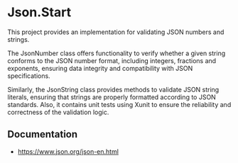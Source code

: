 # Json.Start

  This project provides an implementation for validating JSON numbers and strings.

  The JsonNumber class offers functionality to verify whether a given string conforms to the JSON number format, including integers, fractions and exponents, ensuring data integrity and compatibility with JSON specifications. 
  
  Similarly, the JsonString class provides methods to validate JSON string literals, ensuring that strings are properly formatted according to JSON standards. Also, it contains unit tests using Xunit to ensure the reliability and correctness of the validation logic.

  ## Documentation

  - https://www.json.org/json-en.html

